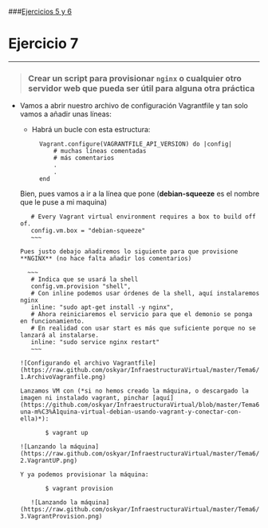 ###[Ejercicios 5 y 6](https://github.com/oskyar/InfraestructuraVirtual/blob/master/Tema6/Ejercicios5y6.md)

# Ejercicio 7
-------------

> ### Crear un script para provisionar `nginx` o cualquier otro servidor web que pueda ser útil para alguna otra práctica

* Vamos a abrir nuestro archivo de configuración Vagrantfile y tan solo vamos a añadir unas líneas:

	* Habrá un bucle con esta estructura:
    
            Vagrant.configure(VAGRANTFILE_API_VERSION) do |config|
            	# muchas líneas comentadas
            	# más comentarios
            	.
            	.
            end

	Bien, pues vamos a ir a la línea que pone (**debian-squeeze** es el nombre que le puse a mi maquina)
     
     ~~~
        # Every Vagrant virtual environment requires a box to build off of.
        config.vm.box = "debian-squeeze"
        ~~~
        
	Pues justo debajo añadiremos lo siguiente para que provisione **NGINX** (no hace falta añadir los comentarios)
       
       ~~~
        # Indica que se usará la shell
        config.vm.provision "shell",
        # Con inline podemos usar órdenes de la shell, aquí instalaremos nginx
        inline: "sudo apt-get install -y nginx",
        # Ahora reiniciaremos el servicio para que el demonio se ponga en funcionamiento.
        # En realidad con usar start es más que suficiente porque no se lanzará al instalarse.
        inline: "sudo service nginx restart"
        ~~~
    
    ![Configurando el archivo Vagrantfile](https://raw.github.com/oskyar/InfraestructuraVirtual/master/Tema6/img/Ej7-1.ArchivoVagranfile.png)
    
	Lanzamos VM con (*si no hemos creado la máquina, o descargado la imagen ni instalado vagrant, pinchar [aquí](https://github.com/oskyar/InfraestructuraVirtual/blob/master/Tema6/Ejercicios5y6.md#instalar-una-m%C3%A1quina-virtual-debian-usando-vagrant-y-conectar-con-ella)*):
    
    		$ vagrant up
        
    ![Lanzando la máquina](https://raw.github.com/oskyar/InfraestructuraVirtual/master/Tema6/img/Ej7-2.VagrantUP.png)
        
    Y ya podemos provisionar la máquina:

			$ vagrant provision
            
		![Lanzando la máquina](https://raw.github.com/oskyar/InfraestructuraVirtual/master/Tema6/img/Ej7-3.VagrantProvision.png)